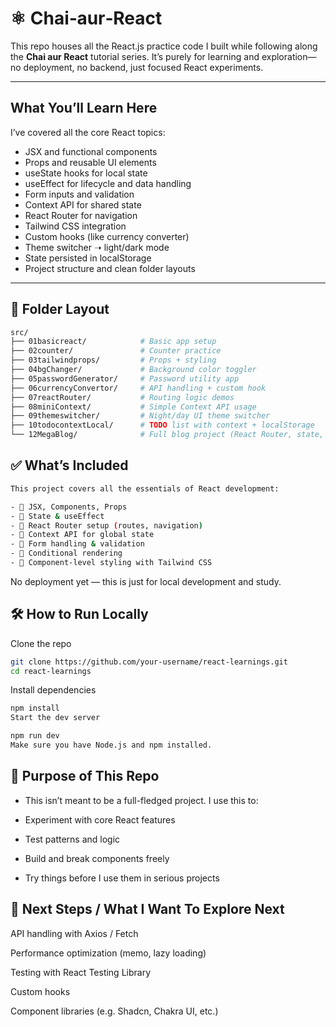 # ⚛️ Chai‑aur‑React

This repo houses all the React.js practice code I built while following along the **Chai aur React** tutorial series. It’s purely for learning and exploration—no deployment, no backend, just focused React experiments.

---

## What You’ll Learn Here

I’ve covered all the core React topics:

- JSX and functional components  
- Props and reusable UI elements  
- useState hooks for local state  
- useEffect for lifecycle and data handling  
- Form inputs and validation  
- Context API for shared state  
- React Router for navigation  
- Tailwind CSS integration  
- Custom hooks (like currency converter)  
- Theme switcher ➝ light/dark mode  
- State persisted in localStorage  
- Project structure and clean folder layouts  

---

## 📁 Folder Layout

```bash
src/
├── 01basicreact/            # Basic app setup
├── 02counter/               # Counter practice
├── 03tailwindprops/         # Props + styling
├── 04bgChanger/             # Background color toggler
├── 05passwordGenerator/     # Password utility app
├── 06currencyConvertor/     # API handling + custom hook
├── 07reactRouter/           # Routing logic demos
├── 08miniContext/           # Simple Context API usage
├── 09themeswitcher/         # Night/day UI theme switcher
├── 10todocontextLocal/      # TODO list with context + localStorage
└── 12MegaBlog/              # Full blog project (React Router, state, etc.)
```

## ✅ What’s Included
```bash
This project covers all the essentials of React development:

- 🔹 JSX, Components, Props
- 🔹 State & useEffect
- 🔹 React Router setup (routes, navigation)
- 🔹 Context API for global state
- 🔹 Form handling & validation
- 🔹 Conditional rendering
- 🔹 Component-level styling with Tailwind CSS
```
No deployment yet — this is just for local development and study.


## 🛠 How to Run Locally

Clone the repo
```bash
git clone https://github.com/your-username/react-learnings.git
cd react-learnings
```
Install dependencies

```bash
npm install
Start the dev server
```

```bash
npm run dev
Make sure you have Node.js and npm installed.
```

## 🧠 Purpose of This Repo

- This isn’t meant to be a full-fledged project. I use this to:

- Experiment with core React features

- Test patterns and logic

- Build and break components freely

- Try things before I use them in serious projects


## 📌 Next Steps / What I Want To Explore Next
 API handling with Axios / Fetch

 Performance optimization (memo, lazy loading)

 Testing with React Testing Library

 Custom hooks

 Component libraries (e.g. Shadcn, Chakra UI, etc.)

